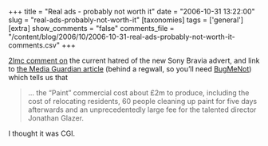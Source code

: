 +++
title = "Real ads - probably not worth it"
date = "2006-10-31 13:22:00"
slug = "real-ads-probably-not-worth-it"
[taxonomies]
tags = ['general']
[extra]
show_comments = "false"
comments_file = "/content/blog/2006/10/2006-10-31-real-ads-probably-not-worth-it-comments.csv"
+++

[2lmc comment on](http://2lmc.org/spool/id/5492) the current hatred of the new Sony Bravia advert, and link to [the Media Guardian article](http://media.guardian.co.uk/mediaguardian/story/0,,1934585,00.html) (behind a regwall, so you’ll need [BugMeNot](http://www.bugmenot.com)) which tells us that

> … the “Paint” commercial cost about £2m to produce, including the cost of relocating residents, 60 people cleaning up paint for five days afterwards and an unprecedentedly large fee for the talented director Jonathan Glazer.

I thought it was CGI.
